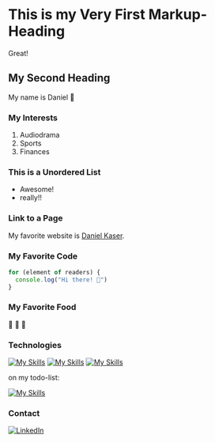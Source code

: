 # This is my Very First Markup-Heading
Great! 

## My Second Heading 
My name is Daniel 🦄

### My Interests
1. Audiodrama
2. Sports
3. Finances

### This is a Unordered List
- Awesome!
- really!!

### Link to a Page
My favorite website is [Daniel Kaser](https://www.danielkaser.de/code).

### My Favorite Code
``` js
for (element of readers) {
  console.log("Hi there! 👋")
}
```

### My Favorite Food 
🍕 🍫 🥐

### Technologies

[![My Skills](https://skillicons.dev/icons?i=js,html,css,linux)](https://skillicons.dev)
[![My Skills](https://skillicons.dev/icons?i=github)](https://skillicons.dev)
[![My Skills](https://skillicons.dev/icons?i=wordpress,ps)](https://skillicons.dev)

on my todo-list:

[![My Skills](https://skillicons.dev/icons?i=react,nodejs,express,nextjs,mongodb,ts,tailwind,svelte)](https://skillicons.dev)

<!--- [![My Skills](https://skillicons.dev/icons?i=bootstrap,pr,regex)](https://skillicons.dev) -->

### Contact
<a href="https://linkedin.com/in/schokoladenpo" target="_blank">![LinkedIn](https://img.shields.io/badge/LinkedIn-0077B5?style=for-the-badge&logo=linkedin&logoColor=white)</a>

<!--- [![Contact](https://skillicons.dev/icons?i=instagram,linkedin,twitter)](https://skillicons.dev) -->

